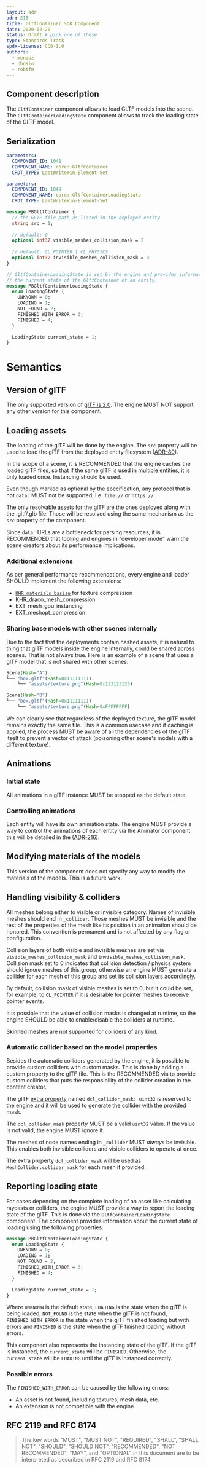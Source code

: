 ```yaml
---
layout: adr
adr: 215
title: GltfContainer SDK Component
date: 2020-02-20
status: Draft # pick one of these
type: Standards Track
spdx-license: CC0-1.0
authors:
  - menduz
  - pbosio
  - robtfm
---
```


## Component description

<!-- Human readable description of the component, what does it fix and how it affects the entities or the systems from an SDK user point of view -->

The `GltfContainer` component allows to load GLTF models into the scene. The `GltfContainerLoadingState` component allows to track the loading state of the GLTF model.

## Serialization

<!-- Please complete the follwoing table: -->

```yaml
parameters:
  COMPONENT_ID: 1041
  COMPONENT_NAME: core::GltfContainer
  CRDT_TYPE: LastWriteWin-Element-Set
```

```yaml
parameters:
  COMPONENT_ID: 1049
  COMPONENT_NAME: core::GltfContainerLoadingState
  CRDT_TYPE: LastWriteWin-Element-Set
```

<!-- And provide a complete and commented protobuf serialization for the component -->

```protobuf
message PBGltfContainer {
  // the GLTF file path as listed in the deployed entity
  string src = 1;
  
  // default: 0
  optional int32 visible_meshes_collision_mask = 2
  
  // default: CL_POINTER | CL_PHYSICS
  optional int32 invisible_meshes_collision_mask = 3
}

// GltfContainerLoadingState is set by the engine and provides information about
// the current state of the GltfContainer of an entity.
message PBGltfContainerLoadingState {
  enum LoadingState {
    UNKNOWN = 0;
    LOADING = 1;
    NOT_FOUND = 2;
    FINISHED_WITH_ERROR = 3;
    FINISHED = 4;
  }

  LoadingState current_state = 1;
}
```

# Semantics

## Version of glTF

The only supported version of [glTF is 2.0](https://registry.khronos.org/glTF/specs/2.0/glTF-2.0.html). The engine MUST NOT support any other version for this component.

## Loading assets

The loading of the glTF will be done by the engine. The `src` property will be used to load the glTF from the deployed entity filesystem ([ADR-80](/adr/ADR-80)).

In the scope of a scene, it is RECOMMENDED that the engine caches the loaded glTF files, so that if the same glTF is used in multiple entities, it is only loaded once. Instancing should be used.

Even though marked as optional by the specification, any protocol that is not `data:` MUST not be supported, i.e. `file://` or `https://`.

The only resolvable assets for the glTF are the ones deployed along with the .gltf/.glb file. Those will be resolved using the same mechanism as the `src` property of the component.

Since `data:` URLs are a bottleneck for parsing resources, it is RECOMMENDED that tooling and engines in "developer mode" warn the scene creators about its performance implications.

### Additional extensions

As per general performance recommendations, every engine and loader SHOULD implement the following extensions:

- [`KHR_materials_basisu`](https://github.com/KhronosGroup/glTF/blob/main/extensions/2.0/Khronos/KHR_texture_basisu/README.md) for texture compression
- KHR_draco_mesh_compression
- EXT_mesh_gpu_instancing
- EXT_meshopt_compression

### Sharing base models with other scenes internally

Due to the fact that the deployments contain hashed assets, it is natural to thing that glTF models inside the engine internally, could be shared across scenes. That is not always true. Here is an example of a scene that uses a glTF model that is not shared with other scenes:

```rust
Scene(Hash="A")
└── "box.gltf"(Hash=0x11111111)
    └── "assets/texture.png"(Hash=0x123123123)

Scene(Hash="B")
└── "box.gltf"(Hash=0x11111111)
    └── "assets/texture.png"(Hash=0xFFFFFFFF)
```

We can clearly see that regardless of the deployed texture, the glTF model remains exactly the same file. This is a common usecase and if caching is applied, the process MUST be aware of all the dependencies of the glTF itself to prevent a vector of attack (poisoning other scene's models with a different texture).

## Animations

### Initial state

All animations in a glTF instance MUST be stopped as the default state.

### Controlling animations

Each entity will have its own animation state. The engine MUST provide a way to control the animations of each entity via the Animator component this will be detailed in the ([ADR-216](/adr/ADR-216)).

## Modifying materials of the models

This version of the component does not specify any way to modify the materials of the models. This is a future work.

## Handling visibility & colliders

All meshes belong either to visible or invisible category. Names of invisible meshes should end in `_collider`. Those meshes MUST be invisible and the
rest of the properties of the mesh like its position in an animation should be honored. This convention is permanent and is not affected by any flag or configuration.

Collision layers of both visible and invisible meshes are set via `visible_meshes_collision_mask` and `invisible_meshes_collision_mask`. Collision mask set to 0 indicates that collision detection / physics system should ignore meshes of this group, otherwise an engine MUST generate a collider for each mesh of this group and set its collision layers accordingly.

By default, collision mask of visible meshes is set to 0, but it could be set, for example, to `CL_POINTER` if it is desirable for pointer meshes to receive pointer events.

It is possible that the value of collision masks is changed at runtime, so the engine SHOULD be able to enable/disable the colliders at runtime.

Skinned meshes are not supported for colliders of any kind.

### Automatic collider based on the model properties

Besides the automatic colliders generated by the engine, it is possible to provide custom colliders with custom masks. This is done by adding a custom property to the glTF file. This is the RECOMMENDED via to provide custom colliders that puts the responsibility of the collider creation in the content creator.

The glTF [extra property](https://registry.khronos.org/glTF/specs/2.0/glTF-2.0.html#reference-extras) named `dcl_collider_mask: uint32` is reserved to the engine and it will be used to generate the collider with the provided mask.

The `dcl_collider_mask` property MUST be a valid `uint32` value. If the value is not valid, the engine MUST ignore it.

The meshes of node names ending in `_collider` MUST _always_ be invisible. This enables both invisible colliders and visible colliders to operate at once.

The extra property `dcl_collider_mask` will be used as `MeshCollider.collider_mask` for each mesh if provided.

## Reporting loading state

For cases depending on the complete loading of an asset like calculating raycasts or colliders, the engine MUST provide a way to report the loading state of the glTF. This is done via the `GltfContainerLoadingState` component. The component provides information about the current state of loading using the following properties:

```protobuf
message PBGltfContainerLoadingState {
  enum LoadingState {
    UNKNOWN = 0;
    LOADING = 1;
    NOT_FOUND = 2;
    FINISHED_WITH_ERROR = 3;
    FINISHED = 4;
  }

  LoadingState current_state = 1;
}
```

Where `UNKNOWN` is the default state, `LOADING` is the state when the glTF is being loaded, `NOT_FOUND` is the state when the glTF is not found, `FINISHED_WITH_ERROR` is the state when the glTF finished loading but with errors and `FINISHED` is the state when the glTF finished loading without errors.

This component also represents the instancing state of the glTF. If the glTF is instanced, the `current_state` will be `FINISHED`. Otherwise, the `current_state` will be `LOADING` until the glTF is instanced correctly.

### Possible errors

The `FINISHED_WITH_ERROR` can be caused by the following errors:

- An asset is not found, including textures, mesh data, etc.
- An extension is not compatible with the engine.

<!-- - Weights are not normalized -->

## RFC 2119 and RFC 8174

> The key words "MUST", "MUST NOT", "REQUIRED", "SHALL", "SHALL NOT", "SHOULD", "SHOULD NOT", "RECOMMENDED", "NOT RECOMMENDED", "MAY", and "OPTIONAL" in this document are to be interpreted as described in RFC 2119 and RFC 8174.
